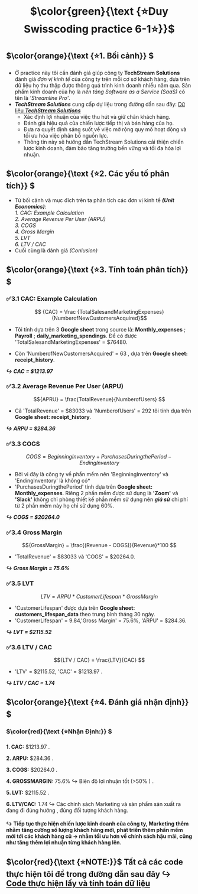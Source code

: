 # <div align="center"> $\color{green}{\text {⭐Duy Swisscoding practice 6-1⭐}}$ 

## $\color{orange}{\text {⭐1. Bối cảnh}} $
* Ở practice này tôi cần đánh giá giúp công ty **TechStream Solutions** đánh giá *đơn vị kinh tế* của công ty trên mỗi cơ sở khách hàng, dựa trên dữ liệu họ thu thập được thông quá trình kinh doanh nhiều năm qua. Sản phẩm kinh doanh của họ là *nền tảng Software as a Service (SaaS)* có tên là *'Streamline Pro'*.
* **_TechStream Solutions_** cung cấp dự liệu trong đường dần sau đây: [Dữ liệu **_TechStream Solutions_**](https://drive.google.com/drive/folders/1qhOW9Y2orRXuzbX-kXEmuJ7TMQiRs2Uv?usp=drive_link)
  * Xác định lợi nhuận của việc thu hút và giữ chân khách hàng.
  * Đánh giá hiệu quả của chiến lược tiếp thị và bán hàng của họ.
  * Đưa ra quyết định sáng suốt về việc mở rộng quy mô hoạt động và tối ưu hóa việc phân bổ nguồn lực.
  * Thông tin này sẽ hướng dẫn TechStream Solutions cải thiện chiến lược kinh doanh, đảm bảo tăng trưởng bền vững và tối đa hóa lợi nhuận.
## $\color{orange}{\text {⭐2. Các yếu tố phân tích}} $
* Từ bối cảnh và mục đích trên ta phân tích các đơn vị kinh tế **_(Unit Economics)_**: <br>
  *1. CAC: Example Calculation* <br>
  *2. Average Revenue Per User (ARPU)* <br>
  *3. COGS* <br>
  *4. Gross Margin* <br>
  *5. LVT* <br>
  *6. LTV / CAC* <br>
* Cuối cùng là đánh giá *_(Conlusion)_* 
## $\color{orange}{\text {⭐3. Tính toán phân tích}} $
 ### ✅3.1 CAC: Example Calculation
 $$ {CAC} = \frac {TotalSalesandMarketingExpenses}{NumberofNewCustomersAcquired}$$
 
 * Tôi tính dựa trên 3 **Google sheet** trong source là: **Monthly_expenses** ; **Payroll** ; **daily_marketing_spendings**. Để có được 'TotalSalesandMarketingExpenses' = $76480.
 
 * Còn 'NumberofNewCustomersAcquired' = 63 , dựa trên **Google sheet: receipt_history**.
 
 **_↪ CAC = $1213.97_**
 
 ### ✅3.2 Average Revenue Per User (ARPU)
 $${APRU} = \frac{TotalRevenue}{NumberofUsers} $$
 
 * Cả 'TotalRevenue' = $83033 và 'NumberofUsers' = 292 tôi tính dựa trên **Google sheet: receipt_history**.

**_↪ ARPU = $284.36_**
 ### ✅3.3 COGS
 $$ {COGS} = {BeginningInventory}+{PurchasesDuringthePeriod}-{EndingInventory}$$

 * Bởi vi đây là công ty về phần mềm nên 'BeginningInventory' và 'EndingInventory' là không có*
 * 'PurchasesDuringthePeriod' tính dựa trên **Google sheet: Monthly_expenses**.
Riêng 2 phần mềm được sử dụng là **'Zoom'** và **'Slack'** không chỉ phòng thiết kế phần mềm sử dụng nên **_giả sử_** chi phí từ 2 phần mềm này họ chỉ sử dụng 60%.

**_↪ COGS = $20264.0_**
 ### ✅3.4 Gross Margin
$${GrossMargin} = \frac{(Revenue - COGS)}{Revenue}*100 $$

* 'TotalRevenue' = $83033 và 'COGS' = $20264.0.

**_↪ Gross Margin = 75.6%_**
 ### ✅3.5 LVT
$$ {LTV} = {ARPU}*{CustomerLifespan}*{GrossMargin} $$

* 'CustomerLifespan' được dựa trên **Google sheet: customers_lifespan_data** theo trung bình tháng 30 ngày.
* 'CustomerLifespan' = 9.84,'Gross Margin' = 75.6%, 'ARPU' = $284.36.

**_↪ LVT = $2115.52_**
 ### ✅3.6 LTV / CAC
$${LTV / CAC} = \frac{LTV}{CAC} $$

* 'LTV' = $2115.52, 'CAC' = $1213.97 .

**_↪ LTV / CAC = 1.74_**
## $\color{orange}{\text {⭐4. Đánh giá nhận định}} $

### $\color{red}{\text {⭐Nhận Định:}} $

**1. CAC:** $1213.97 .

**2. ARPU:** $284.36 .

**3. COGS:** $20264.0 .

**4. GROSSMARGIN:** 75.6% ↪  Biên độ lợi nhuận tốt (>50% ) .

**5. LVT:** $2115.52 .

**6. LTV/CAC:** 1.74 ↪ Các chính sách Marketing và sản phẩm sản xuất ra đang đi đúng hướng , đúng đối tượng khách hàng.

#### ↪ Tiếp tục thực hiện chiến lược kinh doanh của công ty, Marketing thêm nhằm tăng cường số lượng khách hàng mới, phát triển thêm phần mềm mới tới các khách hàng cũ -> nhằm tối ưu hơn về chính sách hậu mãi, cũng như tăng thêm lợi nhuận từng khách hàng lên.

## $\color{red}{\text {⭐NOTE:}}$ Tất cả các code thực hiện tôi để trong đường dẫn sau đây ↪ [Code thực hiện lấy và tính toán dữ liệu](https://github.com/haduy2009sg/Duy_Swisscoding_practice-6_1/blob/main/Duy_practice_6_1.ipynb)
